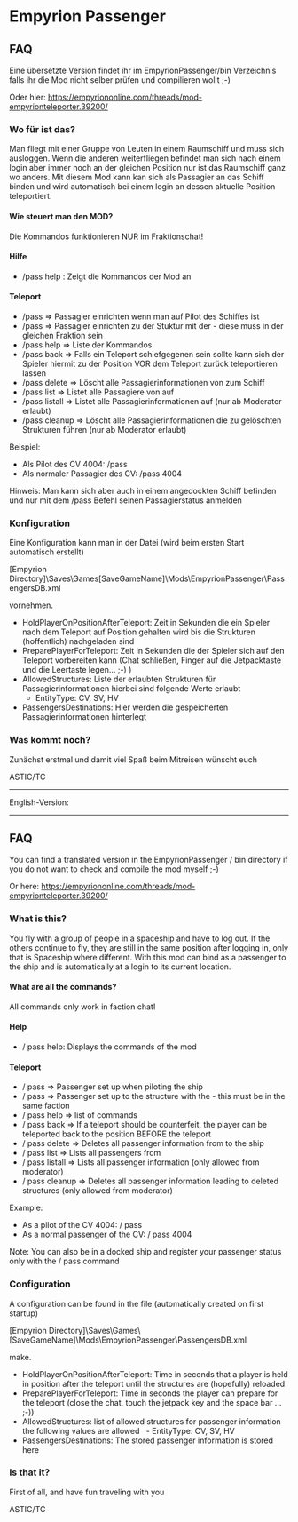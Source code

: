 ﻿# Empyrion Passenger
## FAQ

Eine übersetzte Version findet ihr im EmpyrionPassenger/bin Verzeichnis falls ihr die Mod nicht selber prüfen und compilieren wollt ;-)

Oder hier:  https://empyriononline.com/threads/mod-empyrionteleporter.39200/

### Wo für ist das?

Man fliegt mit einer Gruppe von Leuten in einem Raumschiff und muss sich ausloggen. 
Wenn die anderen weiterfliegen befindet man sich nach einem login aber immer noch an der gleichen Position nur ist das
Raumschiff ganz wo anders. Mit diesem Mod kann kan sich als Passagier an das Schiff binden und wird automatisch bei einem
login an dessen aktuelle Position teleportiert.

#### Wie steuert man den MOD?

Die Kommandos funktionieren NUR im Fraktionschat!

#### Hilfe

* /pass help : Zeigt die Kommandos der Mod an

#### Teleport

* /pass => Passagier einrichten wenn man auf Pilot des Schiffes ist
* /pass <Id> => Passagier einrichten zu der Stuktur mit der <Id> - diese muss in der gleichen Fraktion sein
* /pass help => Liste der Kommandos
* /pass back => Falls ein Teleport schiefgegenen sein sollte kann sich der Spieler hiermit zu der Position VOR dem Teleport zurück teleportieren lassen
* /pass delete <Id> => Löscht alle Passagierinformationen von zum Schiff <Id>
* /pass list <Id> => Listet alle Passagiere von <Id> auf
* /pass listall => Listet alle Passagierinformationen auf (nur ab Moderator erlaubt)
* /pass cleanup => Löscht alle Passagierinformationen die zu gelöschten Strukturen führen (nur ab Moderator erlaubt)

Beispiel:
- Als Pilot des CV 4004: /pass
- Als normaler Passagier des CV: /pass 4004

Hinweis: Man kann sich aber auch in einem angedockten Schiff befinden und nur mit dem /pass Befehl seinen Passagierstatus anmelden

### Konfiguration
Eine Konfiguration kann man in der Datei (wird beim ersten Start automatisch erstellt)

[Empyrion Directory]\Saves\Games\[SaveGameName]\Mods\EmpyrionPassenger\PassengersDB.xml

vornehmen.

* HoldPlayerOnPositionAfterTeleport: Zeit in Sekunden die ein Spieler nach dem Teleport auf Position gehalten wird bis die Strukturen (hoffentlich) nachgeladen sind
* PreparePlayerForTeleport: Zeit in Sekunden die der Spieler sich auf den Teleport vorbereiten kann (Chat schließen, Finger auf die Jetpacktaste und die Leertaste legen... ;-) )
* AllowedStructures: Liste der erlaubten Strukturen für Passagierinformationen hierbei sind folgende Werte erlaubt
  - EntityType: CV, SV, HV 
* PassengersDestinations: Hier werden die gespeicherten Passagierinformationen hinterlegt

### Was kommt noch?
Zunächst erstmal und damit viel Spaß beim Mitreisen wünscht euch

ASTIC/TC

***

English-Version:

---

## FAQ

You can find a translated version in the EmpyrionPassenger / bin directory if you do not want to check and compile the mod myself ;-)

Or here: https://empyriononline.com/threads/mod-empyrionteleporter.39200/

### What is this?

You fly with a group of people in a spaceship and have to log out.
If the others continue to fly, they are still in the same position after logging in, only that is
Spaceship where different. With this mod can bind as a passenger to the ship and is automatically at a
login to its current location.

#### What are all the commands?

All commands only work in faction chat!

#### Help

* / pass help: Displays the commands of the mod

#### Teleport

* / pass => Passenger set up when piloting the ship
* / pass <Id> => Passenger set up to the structure with the <Id> - this must be in the same faction
* / pass help => list of commands
* / pass back => If a teleport should be counterfeit, the player can be teleported back to the position BEFORE the teleport
* / pass delete <Id> => Deletes all passenger information from to the ship <Id>
* / pass list <Id> => Lists all passengers from <Id>
* / pass listall => Lists all passenger information (only allowed from moderator)
* / pass cleanup => Deletes all passenger information leading to deleted structures (only allowed from moderator)

Example:
- As a pilot of the CV 4004: / pass
- As a normal passenger of the CV: / pass 4004

Note: You can also be in a docked ship and register your passenger status only with the / pass command

### Configuration
A configuration can be found in the file (automatically created on first startup)

[Empyrion Directory]\Saves\Games\\[SaveGameName]\Mods\EmpyrionPassenger\PassengersDB.xml

make.

* HoldPlayerOnPositionAfterTeleport: Time in seconds that a player is held in position after the teleport until the structures are (hopefully) reloaded
* PreparePlayerForTeleport: Time in seconds the player can prepare for the teleport (close the chat, touch the jetpack key and the space bar ... ;-))
* AllowedStructures: list of allowed structures for passenger information the following values ​​are allowed
  - EntityType: CV, SV, HV
* PassengersDestinations: The stored passenger information is stored here

### Is that it?
First of all, and have fun traveling with you

ASTIC/TC
